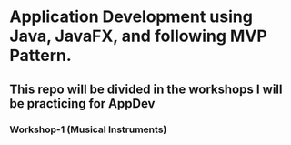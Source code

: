 # Application Development using Java, JavaFX, and following MVP Pattern.

## This repo will be divided in the workshops I will be practicing for AppDev

### Workshop-1 (Musical Instruments)
